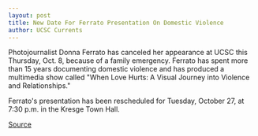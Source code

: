 ```yaml
---
layout: post
title: New Date For Ferrato Presentation On Domestic Violence 
author: UCSC Currents
---
```


Photojournalist Donna Ferrato has canceled her appearance at UCSC this Thursday, Oct. 8, because of a family emergency. Ferrato has spent more than 15 years documenting domestic violence and has produced a multimedia show called "When Love Hurts: A Visual Journey into Violence and Relationships."

Ferrato's presentation has been rescheduled for Tuesday, October 27, at 7:30 p.m. in the Kresge Town Hall.

[Source](http://www1.ucsc.edu/oncampus/currents/98-99/10-05/ferrato.htm "Permalink to Donna Ferrato talk rescheduled: 10-05-98")
